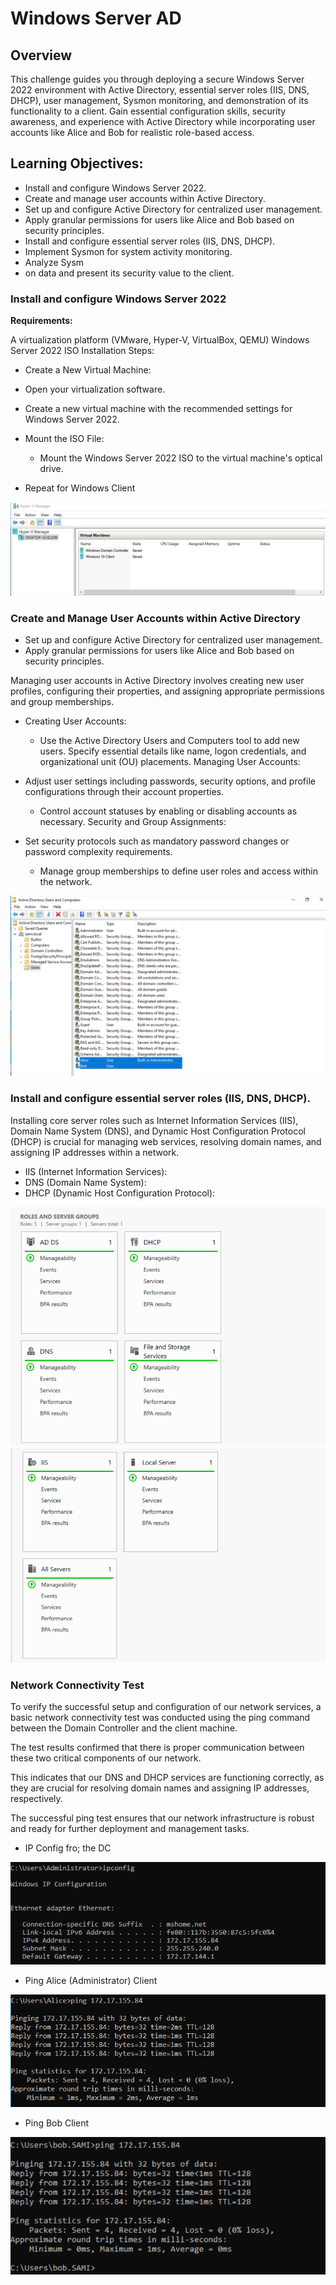 # Windows Server AD
## Overview

This challenge guides you through deploying a secure Windows Server 2022 environment with Active Directory, essential server roles (IIS, DNS, DHCP), user management, Sysmon monitoring, and demonstration of its functionality to a client. Gain essential configuration skills, security awareness, and experience with Active Directory while incorporating user accounts like Alice and Bob for realistic role-based access.

## Learning Objectives:

* Install and configure Windows Server 2022.
* Create and manage user accounts within Active Directory.
* Set up and configure Active Directory for centralized user management.
* Apply granular permissions for users like Alice and Bob based on security principles.
* Install and configure essential server roles (IIS, DNS, DHCP).
* Implement Sysmon for system activity monitoring.
* Analyze Sysm
* on data and present its security value to the client.

### Install and configure Windows Server 2022

**Requirements:**

A virtualization platform (VMware, Hyper-V, VirtualBox, QEMU)
Windows Server 2022 ISO
Installation Steps:

- Create a New Virtual Machine:
- Open your virtualization software.
- Create a new virtual machine with the recommended settings for Windows Server 2022.
- Mount the ISO File:
  - Mount the Windows Server 2022 ISO to the virtual machine's optical drive.

- Repeat for Windows Client

![Hyper V](./assets/HyperV.png)

### Create and Manage User Accounts within Active Directory
* Set up and configure Active Directory for centralized user management.
* Apply granular permissions for users like Alice and Bob based on security principles.

Managing user accounts in Active Directory involves creating new user profiles, configuring their properties, and assigning appropriate permissions and group memberships.

- Creating User Accounts:

  - Use the Active Directory Users and Computers tool to add new users.
  Specify essential details like name, logon credentials, and organizational unit (OU) placements.
  Managing User Accounts:

- Adjust user settings including passwords, security options, and profile configurations through their account properties.
  - Control account statuses by enabling or disabling accounts as necessary.
  Security and Group Assignments:

- Set security protocols such as mandatory password changes or password complexity requirements.
  - Manage group memberships to define user roles and access within the network.

![Hyper V](./assets/UsersDC.png)

### Install and configure essential server roles (IIS, DNS, DHCP).

Installing core server roles such as Internet Information Services (IIS), Domain Name System (DNS), and Dynamic Host Configuration Protocol (DHCP) is crucial for managing web services, resolving domain names, and assigning IP addresses within a network.

- IIS (Internet Information Services):
- DNS (Domain Name System):
- DHCP (Dynamic Host Configuration Protocol):

![Hyper V](./assets/DCResume1.png)
![Hyper V](./assets/DCResume2.png)


### Network Connectivity Test

To verify the successful setup and configuration of our network services, a basic network connectivity test was conducted using the ping command between the Domain Controller and the client machine. 

The test results confirmed that there is proper communication between these two critical components of our network. 

This indicates that our DNS and DHCP services are functioning correctly, as they are crucial for resolving domain names and assigning IP addresses, respectively.

The successful ping test ensures that our network infrastructure is robust and ready for further deployment and management tasks.

* IP Config fro; the DC 

![Hyper V](./assets/IpConfigDC.png)

* Ping Alice (Administrator) Client

![Hypegitr V](./assets/PingAlice.png)

* Ping Bob Client 

![Hyper V](./assets/PingBob.png)
